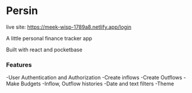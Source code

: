 # Persin 

live site: https://meek-wisp-1789a8.netlify.app/login

A little personal finance tracker app

Built with react and pocketbase
### Features
-User Authentication and Authorization
-Create inflows
-Create Outflows
-Make Budgets
-Inflow, Outflow histories
-Date and text filters
-Theme
